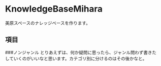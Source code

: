 # KnowledgeBaseMihara
美原スペースのナレッジベースを作ります。
## 項目
###ノンジャンル
とりあえずは、何か疑問に思ったら、ジャンル問わず書きたしていくのがいいなと思います。カテゴリ別に分けるのはその後かなと。
